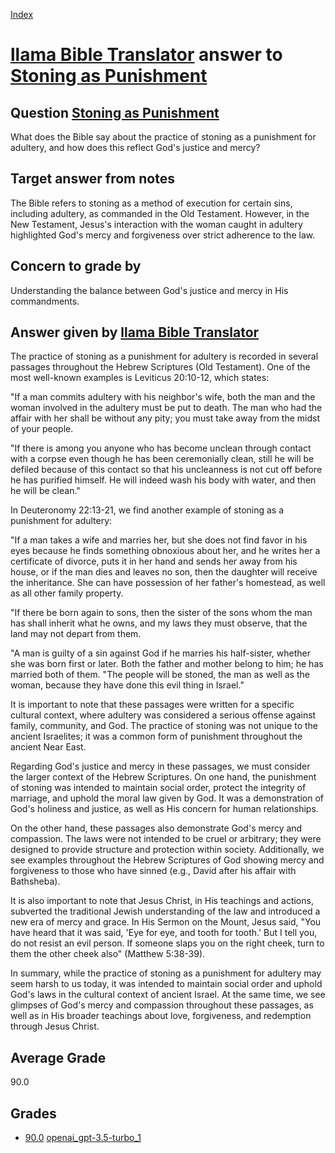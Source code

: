 
[Index](../../../index.md)
# [llama Bible Translator](../../answering_models/llama_Bible_Translator.md) answer to [Stoning as Punishment](../../questions/Stoning_as_Punishment.md)

## Question [Stoning as Punishment](../../questions/Stoning_as_Punishment.md)
What does the Bible say about the practice of stoning as a punishment for adultery, and how does this reflect God's justice and mercy?

## Target answer from notes
The Bible refers to stoning as a method of execution for certain sins, including adultery, as commanded in the Old Testament. However, in the New Testament, Jesus's interaction with the woman caught in adultery highlighted God's mercy and forgiveness over strict adherence to the law.

## Concern to grade by
Understanding the balance between God's justice and mercy in His commandments.

## Answer given by [llama Bible Translator](../../answering_models/llama_Bible_Translator.md)
The practice of stoning as a punishment for adultery is recorded in several passages throughout the Hebrew Scriptures (Old Testament). One of the most well-known examples is Leviticus 20:10-12, which states:

"If a man commits adultery with his neighbor's wife, both the man and the woman involved in the adultery must be put to death. The man who had the affair with her shall be without any pity; you must take away from the midst of your people.

"If there is among you anyone who has become unclean through contact with a corpse even though he has been ceremonially clean, still he will be defiled because of this contact so that his uncleanness is not cut off before he has purified himself. He will indeed wash his body with water, and then he will be clean."

In Deuteronomy 22:13-21, we find another example of stoning as a punishment for adultery:

"If a man takes a wife and marries her, but she does not find favor in his eyes because he finds something obnoxious about her, and he writes her a certificate of divorce, puts it in her hand and sends her away from his house, or if the man dies and leaves no son, then the daughter will receive the inheritance. She can have possession of her father's homestead, as well as all other family property.

"If there be born again to sons, then the sister of the sons whom the man has shall inherit what he owns, and my laws they must observe, that the land may not depart from them.

"A man is guilty of a sin against God if he marries his half-sister, whether she was born first or later. Both the father and mother belong to him; he has married both of them.
"The people will be stoned, the man as well as the woman, because they have done this evil thing in Israel."

It is important to note that these passages were written for a specific cultural context, where adultery was considered a serious offense against family, community, and God. The practice of stoning was not unique to the ancient Israelites; it was a common form of punishment throughout the ancient Near East.

Regarding God's justice and mercy in these passages, we must consider the larger context of the Hebrew Scriptures. On one hand, the punishment of stoning was intended to maintain social order, protect the integrity of marriage, and uphold the moral law given by God. It was a demonstration of God's holiness and justice, as well as His concern for human relationships.

On the other hand, these passages also demonstrate God's mercy and compassion. The laws were not intended to be cruel or arbitrary; they were designed to provide structure and protection within society. Additionally, we see examples throughout the Hebrew Scriptures of God showing mercy and forgiveness to those who have sinned (e.g., David after his affair with Bathsheba).

It is also important to note that Jesus Christ, in His teachings and actions, subverted the traditional Jewish understanding of the law and introduced a new era of mercy and grace. In His Sermon on the Mount, Jesus said, "You have heard that it was said, 'Eye for eye, and tooth for tooth.' But I tell you, do not resist an evil person. If someone slaps you on the right cheek, turn to them the other cheek also" (Matthew 5:38-39).

In summary, while the practice of stoning as a punishment for adultery may seem harsh to us today, it was intended to maintain social order and uphold God's laws in the cultural context of ancient Israel. At the same time, we see glimpses of God's mercy and compassion throughout these passages, as well as in His broader teachings about love, forgiveness, and redemption through Jesus Christ.

## Average Grade
90.0

## Grades
 * [90.0](./Stoning_as_Punishment_grades/openai_gpt-3.5-turbo_1.md) [openai_gpt-3.5-turbo_1](../../grading_models/openai_gpt-3.5-turbo_1.md)
